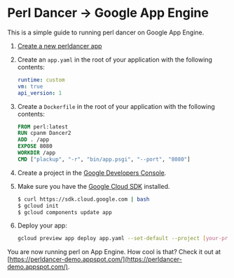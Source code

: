 # Perl Dancer -> Google App Engine

This is a simple guide to running perl dancer on Google App Engine. 

1. [Create a new perldancer app](http://perldancer.org/)

2. Create an `app.yaml` in the root of your application with the following contents:

    ```yaml
    runtime: custom
    vm: true
    api_version: 1
    ```

3. Create a `Dockerfile` in the root of your application with the following contents:

    ```dockerfile
    FROM perl:latest
    RUN cpanm Dancer2
    ADD . /app
    EXPOSE 8080
    WORKDIR /app
    CMD ["plackup", "-r", "bin/app.psgi", "--port", "8080"]
    ```
4. Create a project in the [Google Developers Console](https://console.developers.google.com/).

5. Make sure you have the [Google Cloud SDK](https://cloud.google.com/sdk/) installed. 

    ```sh
    $ curl https://sdk.cloud.google.com | bash 
    $ gcloud init
    $ gcloud components update app
    ```

6. Deploy your app:

    ```sh
    gcloud preview app deploy app.yaml --set-default --project [your-project-id]
    ```

You are now running perl on App Engine. How cool is that?  Check it out at [https://perldancer-demo.appspot.com/](https://perldancer-demo.appspot.com/).
